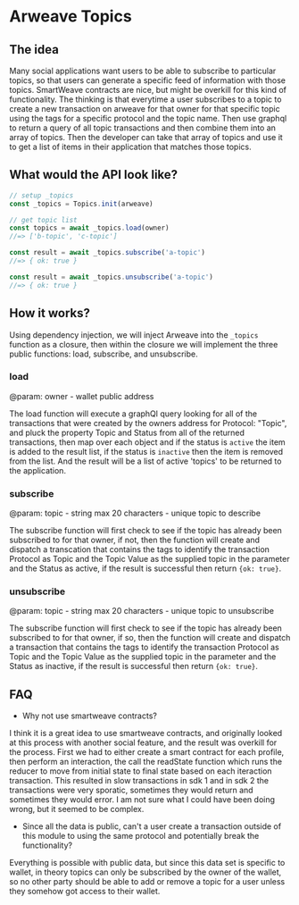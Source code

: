 # Arweave Topics

## The idea

Many social applications want users to be able to subscribe to particular topics, so that users can generate a specific feed of information with those topics. SmartWeave contracts are nice, but might be overkill for this kind of functionality. The thinking is that everytime a user subscribes to a topic to create a new transaction on arweave for that owner for that specific topic using the tags for a specific protocol and the topic name. Then use graphql to return a query of all topic transactions and then combine them into an array of topics. Then the developer can take that array of topics and use it to get a list of items in their application that matches those topics.

## What would the API look like?

``` js
// setup _topics
const _topics = Topics.init(arweave)

// get topic list
const topics = await _topics.load(owner)
//=> ['b-topic', 'c-topic']

const result = await _topics.subscribe('a-topic')
//=> { ok: true }

const result = await _topics.unsubscribe('a-topic')
//=> { ok: true }

```

## How it works?

Using dependency injection, we will inject Arweave into the `_topics` function as a closure, then within the closure we will implement the three public functions:
load, subscribe, and unsubscribe.

### load

@param: owner - wallet public address

The load function will execute a graphQl query looking for all of the transactions that were created by the owners address for Protocol: "Topic", and pluck the property Topic and Status from all of the returned transactions, then map over each object and if the status is `active` the item is added to the result list, if the status is `inactive` then the item is removed from the list. And the result will be a list of active 'topics' to be returned to the application.

### subscribe

@param: topic - string max 20 characters - unique topic to describe

The subscribe function will first check to see if the topic has already been subscribed to for that owner, if not, then the function will create and dispatch a transcation that contains the tags to identify the transaction Protocol as Topic and the Topic Value as the supplied topic in the parameter and the Status as active, if the result is successful then return `{ok: true}`.


### unsubscribe

@param: topic - string max 20 characters - unique topic to unsubscribe

The subscribe function will first check to see if the topic has already been subscribed to for that owner, if so, then the function will create and dispatch a transaction that contains the tags to identify the transaction Protocol as Topic and the Topic Value as the supplied topic in the parameter and the Status as inactive, if the result is successful then return `{ok: true}`.

## FAQ

* Why not use smartweave contracts? 

I think it is a great idea to use smartweave contracts, and originally looked at this process with another social feature, and the result was overkill for the process. First we had to either create a smart contract for each profile, then perform an interaction, the call the readState function which runs the reducer to move from initial state to final state based on each iteraction transaction. This resulted in slow transactions in sdk 1 and in sdk 2 the transactions were very sporatic, sometimes they would return and sometimes they would error. I am not sure what I could have been doing wrong, but it seemed to be complex. 

* Since all the data is public, can't a user create a transaction outside of this module to using the same protocol and potentially break the functionality?

Everything is possible with public data, but since this data set is specific to wallet, in theory topics can only be subscribed by the owner of the wallet, so no other party should be able to add or remove a topic for a user unless they somehow got access to their wallet.



